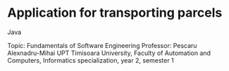 # Application for transporting parcels
Java

Topic: Fundamentals of Software Engineering
Professor: Pescaru Alexnadru-Mihai
UPT Timisoara University, Faculty of Automation and Computers, Informatics specialization, year 2, semester 1

